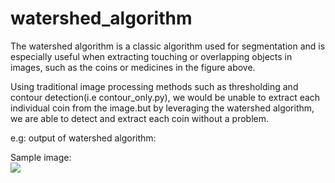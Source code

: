 # watershed_algorithm

The watershed algorithm is a classic algorithm used for segmentation and is especially useful when extracting 
touching or overlapping objects in images, such as the coins or medicines in the figure above.

Using traditional image processing methods such as thresholding and contour detection(i.e contour_only.py), 
we would be unable to extract each individual coin from the image.but by leveraging the watershed algorithm, 
we are able to detect and extract each coin  without a problem.

e.g: output of watershed algorithm:<br>

Sample image:<br>
<img src="https://github.com/mayuridube/watershed_algorithm/blob/master/test_images/coins.png">
